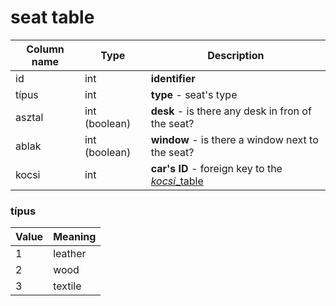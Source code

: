 # seat table

Column name     | Type          | Description
------------    | ------------- | -------------
id              | int           | **identifier**
típus           | int           | **type** - seat's type
asztal          | int (boolean) | **desk** - is there any desk in fron of the seat?
ablak           | int (boolean) | **window** - is there a window next to the seat?
kocsi           | int           | **car's ID** - foreign key to the [*kocsi*_table]()


### típus
Value | Meaning
------ | ----- 
1      | leather
2      | wood
3      | textile